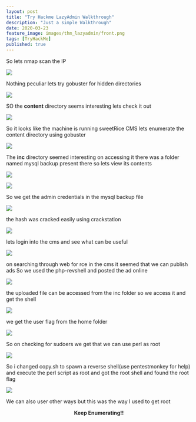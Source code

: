 ```yaml
---
layout: post
title: "Try Hackme LazyAdmin Walkthrough"
description: "Just a simple Walkthrough"
date: 2020-03-23
feature_image: images/thm_lazyadmin/front.png
tags: [TryHackMe]
published: true
---
```

<!--more-->

So lets nmap scan the IP 

![](images/thm_lazyadmin/1.png)

Nothing peculiar lets try gobuster for hidden directories

![](images/thm_lazyadmin/2.png)

SO the **content** directory seems interesting lets check it out

![](images/thm_lazyadmin/3.png)

So it looks like the machine is running sweetRice CMS
lets enumerate the content directory using gobuster

![](images/thm_lazyadmin/4.png)

The **inc** directory seemed interesting 
on accessing it there was a folder named mysql backup present there so lets
view its contents

![](images/thm_lazyadmin/5.png)


![](images/thm_lazyadmin/6.png)

So we get the admin credentials in the mysql backup file

![](images/thm_lazyadmin/7.png)

the hash was cracked easily using crackstation

![](images/thm_lazyadmin/8.png)

lets login into the cms and see what can be useful

![](images/thm_lazyadmin/9.png)

on searching through web for rce in the cms it seemed that we can publish  ads
So we used the php-revshell and posted the ad online

![](images/thm_lazyadmin/10.png)

the uploaded file can be accessed from the inc folder so we access it and get the shell

![](images/thm_lazyadmin/11.png)

we get the user flag from the home folder

![](images/thm_lazyadmin/12.png)

So on checking for sudoers we get that we can use perl as root

![](images/thm_lazyadmin/13.png)

So i changed copy.sh to spawn a reverse shell(use pentestmonkey for help)
and execute the perl script as root and got the root shell and found the root flag 

![](images/thm_lazyadmin/14.png)

We can also user other ways but this was the way I used to get root 

<b><center>Keep Enumerating!!</center></b>
